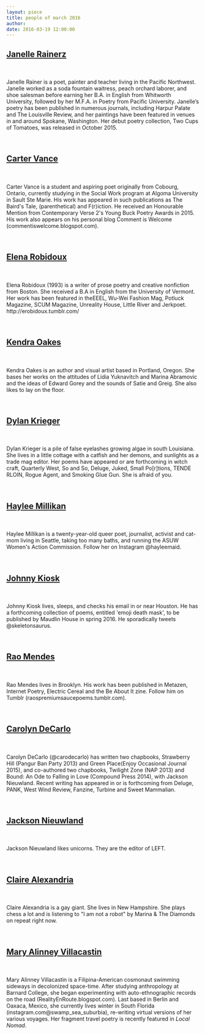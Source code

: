 ```yaml
---
layout: piece
title: people of march 2016
author:
date: 2016-03-19 12:00:00
---
```

<p><h2><a href="{{site.baseurl}}/february2016/1.html">Janelle Rainerz</a></h2></br></br>​Janelle Rainer is a poet, painter and teacher living in the Pacific Northwest. Janelle worked as a soda fountain waitress, peach orchard laborer, and shoe salesman before earning her B.A. in English from Whitworth University, followed by her M.F.A. in Poetry from Pacific University. Janelle’s poetry has been published in numerous journals, including Harpur Palate and The Louisville Review, and her paintings have been featured in venues in and around Spokane, Washington. Her debut poetry collection, Two Cups of Tomatoes, was released in October 2015. </p></br>
<p><h2><a href="{{site.baseurl}}/february2016/2.html">Carter Vance</a></h2></br></br>Carter Vance is a student and aspiring poet originally from Cobourg, Ontario, currently studying in the Social Work program at Algoma University in Sault Ste Marie. His work has appeared in such publications as The Baird's Tale, (parenthetical) and F(r)iction. He received an Honourable Mention from Contemporary Verse 2's Young Buck Poetry Awards in 2015. His work also appears on his personal blog Comment is Welcome (commentiswelcome.blogspot.com).</p></br>
<p><h2><a href="{{site.baseurl}}/february2016/3.html">Elena Robidoux</a></h2></br></br>Elena Robidoux (1993) is a writer of prose poetry and creative nonfiction from Boston. She received a B.A in English from the University of Vermont. Her work has been featured in theEEEL, Wu-Wei Fashion Mag, Potluck Magazine, SCUM Magazine, Unreality House, Little River and Jerkpoet. http://erobidoux.tumblr.com/</p></br>
<p><h2><a href="{{site.baseurl}}/february2016/4.html">Kendra Oakes</a></h2></br></br>Kendra Oakes is an author and visual artist based in Portland, Oregon. She bases her works on the attitudes of Lidia Yuknavitch and Marina Abramovic and the ideas of Edward Gorey and the sounds of Satie and Greig. She also likes to lay on the floor.</p></br>
<p><h2><a href="{{site.baseurl}}/february2016/5.html">Dylan Krieger</a></h2></br></br>Dylan Krieger is a pile of false eyelashes growing algae in south Louisiana. She lives in a little cottage with a catfish and her demons, and sunlights as a trade mag editor. Her poems have appeared or are forthcoming in witch craft, Quarterly West, So and So, Deluge, Juked, Small Po[r]tions, TENDE RLOIN, Rogue Agent, and Smoking Glue Gun. She is afraid of you.</p></br>
<p><h2><a href="{{site.baseurl}}/february2016/6.html">Haylee Millikan</a></h2></br></br>Haylee Millikan is a twenty-year-old queer poet, journalist, activist and cat-mom living in Seattle, taking too many baths, and running the ASUW Women's Action Commission. Follow her on Instagram @hayleemaid.</p></br>
<p><h2><a href="{{site.baseurl}}/february2016/7.html">Johnny Kiosk</a></h2></br></br>Johnny Kiosk lives, sleeps, and checks his email in or near Houston. He has a forthcoming collection of poems, entitled 'emoji death mask', to be published by Maudlin House in spring 2016. He sporadically tweets @skeletonsaurus.</p></br>
<p><h2><a href="{{site.baseurl}}/february2016/8.html">Rao Mendes</a></h2></br></br>Rao Mendes lives in Brooklyn. His work has been published in Metazen, Internet Poetry, Electric Cereal and the Be About It zine. Follow him on Tumblr (raospremiumsaucepoems.tumblr.com).</p><br>
<p><h2><a href="{{site.baseurl}}/february2016/9.html">Carolyn DeCarlo</a></h2></br></br>Carolyn DeCarlo (@carodecarlo) has written two chapbooks, Strawberry Hill (Pangur Ban Party 2013) and Green Place(Enjoy Occasional Journal 2015), and co-authored two chapbooks, Twilight Zone (NAP 2013) and Bound: An Ode to Falling in Love (Compound Press 2014), with Jackson Nieuwland. Recent writing has appeared in or is forthcoming from Deluge, PANK, West Wind Review, Fanzine, Turbine and Sweet Mammalian.</p></br>
<p><h2><a href="{{site.baseurl}}/february2016/10.html">Jackson Nieuwland</a></h2></br></br>Jackson Nieuwland likes unicorns. They are the editor of LEFT.</p>
</br>
<p><h2><a href="{{site.baseurl}}/february2016/11.html">Claire Alexandria</a></h2></br></br>Claire Alexandria is a gay giant. She lives in New Hampshire. She plays chess a lot and is listening to "I am not a robot" by Marina &amp; The Diamonds on repeat right now.</p>
</br>
<p><h2><a href="{{site.baseurl}}/february2016/12.html">Mary Alinney Villacastin</a></h2></br></br>Mary Alinney Villacastin is a Filipina-American cosmonaut swimming sideways in decolonized space-time. After studying anthropology at Barnard College, she began experimenting with auto-ethnographic records on the road (RealityEnRoute.blogspot.com). Last based in Berlin and Oaxaca, Mexico, she currently lives winter in South Florida (instagram.com@swamp_sea_suburbia), re-writing virtual versions of her various voyages. Her fragment travel poetry is recently featured in <i>Local Nomad</i>.</p>
